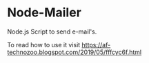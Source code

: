Node-Mailer
===========

Node.js Script to send e-mail's.

To read how to use it visit https://af-technozoo.blogspot.com/2019/05/fffcyc6f.html
